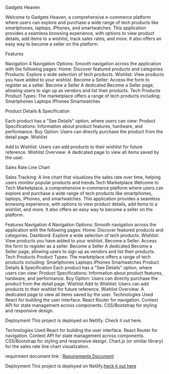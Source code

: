 Gadgets Heaven

Welcome to Gadgets Heaven, a comprehensive e-commerce platform where users can explore and purchase a wide range of tech products like smartphones, laptops, iPhones, and smartwatches. This application provides a seamless browsing experience, with options to view product details, add items to a wishlist, track sales rates, and more. It also offers an easy way to become a seller on the platform.


Features

Navigation
4 Navigation Options: Smooth navigation across the application with the following pages:
Home: Discover featured products and categories.
Products: Explore a wide selection of tech products.
Wishlist: View products you have added to your wishlist.
Become a Seller: Access the form to register as a seller.
Become a Seller
A dedicated Become a Seller page, allowing users to sign up as vendors and list their products.
Tech Products
Product Types: The marketplace offers a range of tech products including:
Smartphones
Laptops
iPhones
Smartwatches

Product Details & Specification

Each product has a "See Details" option, where users can view:
Product Specifications: Information about product features, hardware, and performance.
Buy Option: Users can directly purchase the product from the detail page.
Wishlist

Add to Wishlist: Users can add products to their wishlist for future reference.
Wishlist Overview: A dedicated page to view all items saved by the user.


Sales Rate Line Chart

Sales Tracking: A line chart that visualizes the sales rate over time, helping users monitor popular products and trends.Tech Marketplace
Welcome to Tech Marketplace, a comprehensive e-commerce platform where users can explore and purchase a wide range of tech products like smartphones, laptops, iPhones, and smartwatches. This application provides a seamless browsing experience, with options to view product details, add items to a wishlist, and more. It also offers an easy way to become a seller on the platform.


Features
Navigation
4 Navigation Options: Smooth navigation across the application with the following pages:
Home: Discover featured products and categories.
Dashbord: Explore a wide selection of tech products.
Wishlist: View products you have added to your wishlist.
Become a Seller: Access the form to register as a seller.
Become a Seller
A dedicated Become a Seller page, allowing users to sign up as vendors and list their products.
Tech Products
Product Types: The marketplace offers a range of tech products including:
Smartphones
Laptops
iPhones
Smartwatches
Product Details & Specification
Each product has a "See Details" option, where users can view:
Product Specifications: Information about product features, hardware, and performance.
Buy Option: Users can directly purchase the product from the detail page.
Wishlist
Add to Wishlist: Users can add products to their wishlist for future reference.
Wishlist Overview: A dedicated page to view all items saved by the user.
Technologies Used
React for building the user interface.
React Router for navigation.
Context API for state management across components.
CSS/Bootstrap for styling and responsive design.


Deployment
This project is deployed on Netlify. Check it out here.


Technologies Used
React for building the user interface.
React Router for navigation.
Context API for state management across components.
CSS/Bootstrap for styling and responsive design.
Chart.js (or similar library) for the sales rate line chart visualization.

requirment document link : [Requirements Document](./Batch-10_Assignment-08-.pdf)



Deployment
This project is deployed on Netlify.[heck it out here](https://beautiful-begonia-be53e8.netlify.app/)

